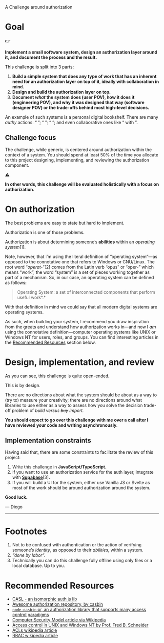 A Challenge around authorization

# Goal

<aside>
👉

**Implement a small software system, design an authorization layer around it, and document the process and the result.**

</aside>

This challenge is split into 3 parts:

1. **Build a simple system that does any type of work that has an inherent need for an authorization layer on top of it, ideally with collaboration in mind.**
2. **Design and build the authorization layer on top.**
3. **Document _what_ the system does (user POV), how it does it (engineering POV), and why it was designed that way (software designer POV) or the trade-offs behind most high-level decisions.**

An example of such systems is a personal digital bookshelf. There are many _authy_ actions: “<add> <book>”; “<edit> <review>”; “<delete> <book>”; and even collaborative ones like “<share> <book> with <person b>”.

## Challenge focus

The challenge, while generic, is centered around authorization within the context of a system. You should spend at least 50% of the time you allocate to this project designing, implementing, and reviewing the authorization component.

<aside>
⚠️

**In other words, this challenge will be evaluated holistically with a focus on authorization.**

</aside>

# On authorization

The best problems are easy to state but hard to implement.

Authorization is one of those problems.

Authorization is about determining someone’s **abilities** within an _operating system_[1].

Note, however, that I’m using the literal definition of “operating system”—as opposed to the connotative one that refers to Windows or GNU/Linux. The root word “_operat-_”[2] comes from the Latin verb “opus” or “oper-” which means “work”; the word “system” is a set of pieces working together as part of a mechanism. So, in our case, an operating system can be defined as follows:

> Operating System: a set of interconnected components that perform useful work*.*

With that definition in mind we could say that all modern digital systems are operating systems.

As such, when building your system, I recommend you draw inspiration from the greats and understand how authorization works in—and now I _am_ using the connotative definition—computer operating systems like UNIX or Windows NT for users, roles, and groups. You can find interesting articles in the [Recommended Resources](https://www.notion.so/Recommended-Resources-22f805facfb780778be7e0fb7133aa73?pvs=21) section below.

# Design, implementation, and review

As you can see, this challenge is quite open-ended.

This is by design.

There are no directions about what the system should be about as a way to (try to) measure your creativity; there are no directions around what libraries to use either as a way to assess how you solve the decision trade-off problem of _build versus ~~buy~~ import._

**You should expect to go over this challenge with me over a call after I have reviewed your code and writing asynchronously.**

## Implementation constraints

Having said that, there are some constraints to facilitate the review of this project:

1. Write this challenge in **JavaScript/TypeScript.**
2. If you want to use an authorization service for the auth layer, integrate with [**Supabase**](https://supabase.com)[3]**.**
3. If you will build a UI for the system, either use Vanilla JS or Svelte as most of the work should be around authorization around the system.

**Good luck.**

— Diego

---

# Footnotes

1. Not to be confused with authentication or the action of verifying someone’s _identity_, as opposed to their _abilities_, within a system.
2. _“done by labor”._
3. Technically you can do this challenge fully offline using only files or a local database. Up to you.

# Recommended Resources

- [CASL - an isomorphic auth js lib](https://casl.js.org/v6/en/)
- [Awesome authorization repository, by casbin](https://github.com/casbin/awesome-auth)
- [`node-casbin` or, an authorization library that supports many access control paradigms](https://github.com/casbin/node-casbin?tab=readme-ov-file)
- [Computer Security Model article via Wikipedia](https://en.wikipedia.org/wiki/Computer_security_model)
- [Access control in UNIX and Windows NT by Prof. Fred B. Schneider](https://www.cs.cornell.edu/courses/cs513/2005fa/L07.html)
- [ACLs wikipedia article](https://en.wikipedia.org/wiki/Access-control_list#POSIX_ACL)
- [RBAC wikipedia article](https://en.wikipedia.org/wiki/Role-based_access_control)
